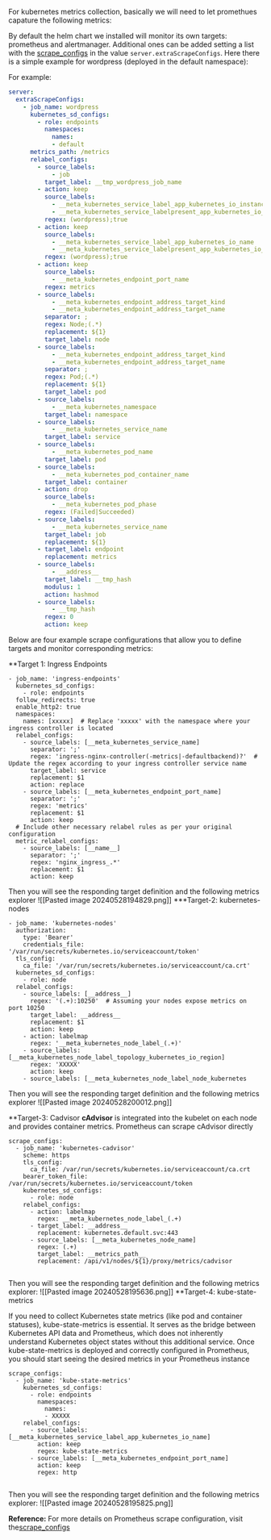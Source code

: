 For kubernetes metrics collection, basically we will need to let promethues capature the following metrics:

By default the helm chart we installed will monitor its own targets: prometheus and alertmanager. Additional ones can be added setting a list with the [scrape_configs](https://prometheus.io/docs/prometheus/latest/configuration/configuration/#scrape_config) in the value `server.extraScrapeConfigs`. Here there is a simple example for wordpress (deployed in the default namespace):

For example:
```yaml
server:
  extraScrapeConfigs:
    - job_name: wordpress
      kubernetes_sd_configs:
        - role: endpoints
          namespaces:
            names:
            - default
      metrics_path: /metrics
      relabel_configs:
        - source_labels:
            - job
          target_label: __tmp_wordpress_job_name
        - action: keep
          source_labels:
            - __meta_kubernetes_service_label_app_kubernetes_io_instance
            - __meta_kubernetes_service_labelpresent_app_kubernetes_io_instance
          regex: (wordpress);true
        - action: keep
          source_labels:
            - __meta_kubernetes_service_label_app_kubernetes_io_name
            - __meta_kubernetes_service_labelpresent_app_kubernetes_io_name
          regex: (wordpress);true
        - action: keep
          source_labels:
            - __meta_kubernetes_endpoint_port_name
          regex: metrics
        - source_labels:
            - __meta_kubernetes_endpoint_address_target_kind
            - __meta_kubernetes_endpoint_address_target_name
          separator: ;
          regex: Node;(.*)
          replacement: ${1}
          target_label: node
        - source_labels:
            - __meta_kubernetes_endpoint_address_target_kind
            - __meta_kubernetes_endpoint_address_target_name
          separator: ;
          regex: Pod;(.*)
          replacement: ${1}
          target_label: pod
        - source_labels:
            - __meta_kubernetes_namespace
          target_label: namespace
        - source_labels:
            - __meta_kubernetes_service_name
          target_label: service
        - source_labels:
            - __meta_kubernetes_pod_name
          target_label: pod
        - source_labels:
            - __meta_kubernetes_pod_container_name
          target_label: container
        - action: drop
          source_labels:
            - __meta_kubernetes_pod_phase
          regex: (Failed|Succeeded)
        - source_labels:
            - __meta_kubernetes_service_name
          target_label: job
          replacement: ${1}
        - target_label: endpoint
          replacement: metrics
        - source_labels:
            - __address__
          target_label: __tmp_hash
          modulus: 1
          action: hashmod
        - source_labels:
            - __tmp_hash
          regex: 0
          action: keep
```

Below are four example scrape configurations that allow you to define targets and monitor corresponding metrics:

**Target 1: Ingress Endpoints

```
- job_name: 'ingress-endpoints'
  kubernetes_sd_configs:
    - role: endpoints
  follow_redirects: true
  enable_http2: true
  namespaces:
    names: [xxxxx]  # Replace 'xxxxx' with the namespace where your ingress controller is located
  relabel_configs:
    - source_labels: [__meta_kubernetes_service_name]
      separator: ';'
      regex: 'ingress-nginx-controller(-metrics|-defaultbackend)?'  # Update the regex according to your ingress controller service name
      target_label: service
      replacement: $1
      action: replace
    - source_labels: [__meta_kubernetes_endpoint_port_name]
      separator: ';'
      regex: 'metrics'
      replacement: $1
      action: keep
  # Include other necessary relabel rules as per your original configuration
  metric_relabel_configs:
    - source_labels: [__name__]
      separator: ';'
      regex: 'nginx_ingress_.*'
      replacement: $1
      action: keep

```

Then you will see the responding target definition and the following metrics explorer
![[Pasted image 20240528194829.png]]
***Target-2: kubernetes-nodes
```
- job_name: 'kubernetes-nodes'
  authorization:
    type: 'Bearer'
    credentials_file: '/var/run/secrets/kubernetes.io/serviceaccount/token'
  tls_config:
    ca_file: '/var/run/secrets/kubernetes.io/serviceaccount/ca.crt'
  kubernetes_sd_configs:
    - role: node
  relabel_configs:
    - source_labels: [__address__]
      regex: '(.+):10250'  # Assuming your nodes expose metrics on port 10250
      target_label: __address__
      replacement: $1
      action: keep
    - action: labelmap
      regex: '__meta_kubernetes_node_label_(.+)'
    - source_labels: [__meta_kubernetes_node_label_topology_kubernetes_io_region]
      regex: 'XXXXX'
      action: keep
    - source_labels: [__meta_kubernetes_node_label_node_kubernetes

```
Then you will see the responding target definition and the following metrics explorer
![[Pasted image 20240528200012.png]]

**Target-3: Cadvisor
**cAdvisor** is integrated into the kubelet on each node and provides container metrics. Prometheus can scrape cAdvisor directly
```
scrape_configs:
  - job_name: 'kubernetes-cadvisor'
    scheme: https
    tls_config:
      ca_file: /var/run/secrets/kubernetes.io/serviceaccount/ca.crt
    bearer_token_file: /var/run/secrets/kubernetes.io/serviceaccount/token
    kubernetes_sd_configs:
      - role: node
    relabel_configs:
      - action: labelmap
        regex: __meta_kubernetes_node_label_(.+)
      - target_label: __address__
        replacement: kubernetes.default.svc:443
      - source_labels: [__meta_kubernetes_node_name]
        regex: (.+)
        target_label: __metrics_path__
        replacement: /api/v1/nodes/${1}/proxy/metrics/cadvisor


```
Then you will see the responding target definition and the following metrics explorer:
![[Pasted image 20240528195636.png]]
**Target-4: kube-state-metrics

If you need to collect Kubernetes state metrics (like pod and container statuses), kube-state-metrics is essential. It serves as the bridge between Kubernetes API data and Prometheus, which does not inherently understand Kubernetes object states without this additional service. Once kube-state-metrics is deployed and correctly configured in Prometheus, you should start seeing the desired metrics in your Prometheus instance

```
scrape_configs:
  - job_name: 'kube-state-metrics'
    kubernetes_sd_configs:
      - role: endpoints
        namespaces:
          names:
          - XXXXX
    relabel_configs:
      - source_labels: [__meta_kubernetes_service_label_app_kubernetes_io_name]
        action: keep
        regex: kube-state-metrics
      - source_labels: [__meta_kubernetes_endpoint_port_name]
        action: keep
        regex: http


```

Then you will see the responding target definition and the following metrics explorer:
![[Pasted image 20240528195825.png]]


**Reference:** For more details on Prometheus scrape configuration, visit the[scrape_configs](https://prometheus.io/docs/prometheus/latest/configuration/configuration/#scrape_config)